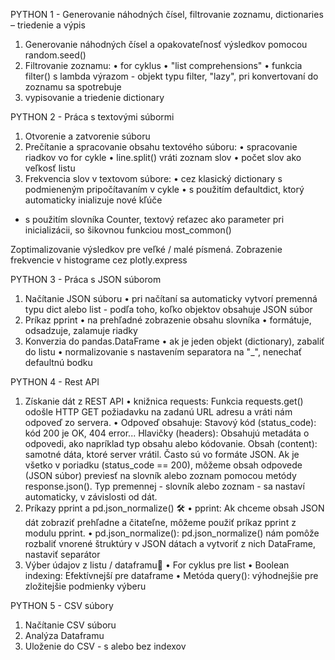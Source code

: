 PYTHON 1 - Generovanie náhodných čísel, filtrovanie zoznamu, dictionaries – triedenie a výpis 
1.	Generovanie náhodných čísel a opakovateľnosť výsledkov pomocou random.seed()
2.	Filtrovanie zoznamu: 
•	for cyklus 
•	"list comprehensions"
•	funkcia filter() s lambda výrazom -	objekt typu filter, "lazy", pri konvertovaní do zoznamu sa spotrebuje
3.	vypisovanie a triedenie dictionary

PYTHON 2 - Práca s textovými súbormi
1. Otvorenie a zatvorenie súboru
2. Prečítanie a spracovanie obsahu textového súboru:
• spracovanie riadkov vo for cykle
• line.split() vráti zoznam slov
• počet slov ako veľkosť listu
3. Frekvencia slov v textovom súbore:
• cez klasický dictionary s podmieneným pripočítavaním v cykle
• s použitím defaultdict, ktorý automaticky inializuje nové kľúče
- s použitím slovníka Counter, textový reťazec ako parameter pri inicializácii, so šikovnou funkciou most_common()

Zoptimalizovanie výsledkov pre veľké / malé písmená.
Zobrazenie frekvencie v histograme cez plotly.express

PYTHON 3 - Práca s JSON súborom
1. Načítanie JSON súboru
•  pri načítaní sa automaticky vytvorí premenná typu dict alebo list - podľa toho, koľko objektov obsahuje JSON súbor
2. Príkaz pprint
• na prehľadné zobrazenie obsahu slovníka
• formátuje, odsadzuje, zalamuje riadky
3. Konverzia do pandas.DataFrame
•  ak je jeden objekt (dictionary), zabaliť do listu
• normalizovanie s nastavením separatora na "_", nenechať defaultnú bodku

PYTHON 4 - Rest API
1. Získanie dát z REST API
•  knižnica requests: Funkcia requests.get() odošle HTTP GET požiadavku na zadanú URL adresu a vráti nám odpoveď zo servera.
•  Odpoveď obsahuje:
    Stavový kód (status_code): kód 200 je OK, 404 error...
    Hlavičky (headers): Obsahujú metadáta o odpovedi, ako napríklad typ obsahu alebo kódovanie.
    Obsah (content): samotné dáta, ktoré server vrátil. Často sú vo formáte JSON.
Ak je všetko v poriadku (status_code == 200), môžeme obsah odpovede (JSON súbor) previesť na slovník alebo zoznam pomocou metódy response.json(). Typ premennej - slovník alebo zoznam - sa nastaví automaticky, v závislosti od dát.
2. Príkazy pprint a pd.json_normalize() 🛠️
•  pprint: Ak chceme obsah JSON dát zobraziť prehľadne a čitateľne, môžeme použiť príkaz pprint z modulu pprint.
•  pd.json_normalize(): pd.json_normalize() nám pomôže rozbaliť vnorené štruktúry v JSON dátach a vytvoriť z nich DataFrame, nastaviť separátor
3. Výber údajov z listu / dataframu🎯
•  For cyklus pre list
•  Boolean indexing: Efektívnejší pre dataframe
•  Metóda query(): výhodnejšie pre zložitejšie podmienky výberu

PYTHON 5 - CSV súbory
1. Načítanie CSV súboru
2. Analýza Dataframu
3. Uloženie do CSV - s alebo bez indexov

